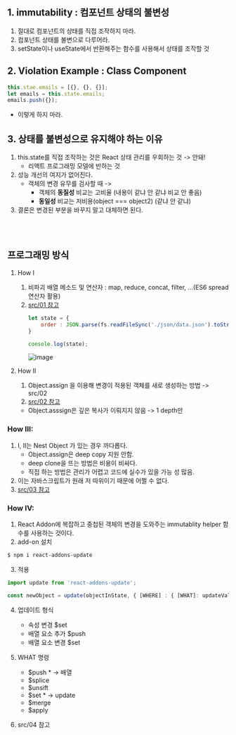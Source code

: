 ## 1. immutability : 컴포넌트 상태의 불변성
1. 절대로 컴포넌트의 상태를 직접 조작하지 마라.
2. 컴포넌트 상태를 불변으로 다루어라.
3. setState이나 useState에서 반환해주는 함수를 사용해서 상태를 조작할 것


## 2. Violation Example : Class Component 
```js
this.stae.emails = [{}, {}, {}];
let emails = this.state.emails;
emails.push({});
```
+ 이렇게 하지 마라. 

## 3. 상태를 불변성으로 유지해야 하는 이유
1. this.state를 직접 조작하는 것은 React 상태 관리를 우회하는 것 -> 안돼!
    + 리액트 프로그래밍 모델에 반하는 것
2. 성능 개선의 여지가 없어진다. 
    + 객체의 변경 유무를 검사할 때 -> 
        + 객체의 **동질성** 비교는 고비율 (내용이 같냐 안 같냐 비교 안 좋음)
        + **동일성** 비교는 저비용(object === object2) (같냐 안 같냐)
3. 결론은 변경된 부분을 바꾸지 말고 대체하면 된다. 

<br>
<br>

## 프로그래밍 방식
1. How I
    1. 비파괴 배열 메소드 및 연산자 : map, reduce, concat, filter, ...(ES6 spread 연산자 활용)
    2. [src/01 참고](https://github.com/luster1031/JAVA_Expert_courses_Practice/blob/master/react-practices/2.Component/ex06/01.js)
        ```js
        let state = {
            order : JSON.parse(fs.readFileSync('./json/data.json').toString()) //  readfile : 비동기 | readFileSync : 비동기
        }

        console.log(state);
        ```
        ![image](https://user-images.githubusercontent.com/61460836/160732960-ad925e9b-c216-4da2-a33f-987530c51c18.png)

        

2. How II
    1. Object.assign 을 이용해 변경이 적용된 객체를 새로 생성하는 방법 -> src/02
    2. [src/02 참고](https://github.com/luster1031/JAVA_Expert_courses_Practice/blob/master/react-practices/2.Component/ex06/02.js)
    + Object.asssign은 깊은 복사가 이뤄지지 않음 -> 1 depth만
### How III:
1. I, II는 Nest Object 가 있는 경우 까다롭다.
   - Object.assign은 deep copy 지원 안함.
   - deep clone을 뜨는 방법은 비용이 비싸다.
   - 직접 하는 방법은 관리가 어렵고 코드에 실수가 있을 가능 성 많음.
2. 이는 자바스크립트가 원래 저 따위이기 때문에 어쩔 수 없다.
3. [src/03 참고](https://github.com/luster1031/JAVA_Expert_courses_Practice/blob/master/react-practices/2.Component/ex06/03.js)


### How IV:
1. React Addon에 복잡하고 중첩된 객체의 변경을 도와주는 immutablity helper 함수를 사용하는 것이다.
2. add-on 설치
```bash
$ npm i react-addons-update
```

3. 적용
```javascript
import update from 'react-addons-update';

const newObject = update(objectInState, { [WHERE] : { [WHAT]: updateValue } });
```

4. 업데이트 형식
   - 속성 변경       $set
   - 배열 요소 추가   $push
   - 배열 요소 변경   $set

5. WHAT 명령
   - $push      * -> 배열
   - $splice
   - $unsift
   - $set       * -> update
   - $merge
   - $apply

6. src/04 참고